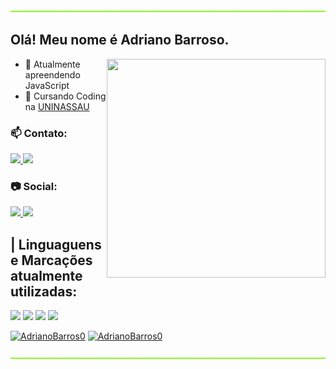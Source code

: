  <img src="image/rgb-rainbow.gif" height=2px width=100%>

 ## Olá! Meu nome é Adriano Barroso.
 <image src="image/source-code-animate.svg" align=right width=350px height=350px>

- 📖 Atualmente apreendendo JavaScript
- 🏫 Cursando Coding na [UNINASSAU](https://www.uninassau.edu.br/)

 
### 📫 Contato:

<a href="https://www.linkedin.com/in/adriano-barroso-5862bb214">
    <image src="https://img.shields.io/badge/LinkedIn-0077B5?style=for-the-badge&logo=linkedin&logoColor=white">
</a>
<a href="mailto:adrianofilho1301@gmail.com">
    <image src="https://img.shields.io/badge/Gmail-D14836?style=for-the-badge&logo=gmail&logoColor=white">
</a>

### 📷 Social:

<a href="https://www.instagram.com/adrianob.13/">
  <image src="https://img.shields.io/badge/Instagram-E4405F?style=for-the-badge&logo=instagram&logoColor=white">
</a>
  
<a href="https://www.twitter.com/Adriano_BrX/">
  <image src="https://img.shields.io/badge/Twitter-1DA1F2?style=for-the-badge&logo=twitter&logoColor=white">
</a>

## | Linguaguens e Marcações atualmente utilizadas:
<image src="https://img.shields.io/badge/HTML5-E34F26?style=for-the-badge&logo=html5&logoColor=white"> <image src="https://img.shields.io/badge/CSS3-1572B6?style=for-the-badge&logo=css3&logoColor=white"> <image src="https://img.shields.io/badge/JavaScript-F7DF1E?style=for-the-badge&logo=javascript&logoColor=black"> <image src="https://img.shields.io/badge/Markdown-000000?style=for-the-badge&logo=markdown&logoColor=white">



  [![AdrianoBarros0](https://github-readme-stats.vercel.app/api?username=AdrianoBarros0&title_color=aedbf9&text_color=a64848&icon_color=aedbf9&bg_color=0b052f&show_icons=true)](https://github.com/AdrianoBarros0/)
  [![AdrianoBarros0](https://github-readme-stats.vercel.app/api/top-langs/?username=AdrianoBarros0&hide=html&layout=compact&title_color=aedbf9&text_color=a64848&icon_color=aedbf9&bg_color=0b052f)](https://github.com/AdrianoBarros0/)

 <img src="image/rgb-rainbow.gif" height=2px width=100%>
